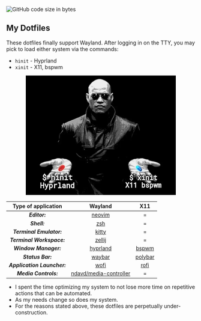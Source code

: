 ![GitHub code size in bytes](https://img.shields.io/github/languages/code-size/ndavd/dotfiles?style=flat-square)

## My Dotfiles

These dotfiles finally support Wayland. After logging in on the TTY, you may
pick to load either system via the commands:

- `hinit` - Hyprland
- `xinit` - X11, bspwm

<div align="center">
<img width="400px" src="https://raw.githubusercontent.com/ndavd/dotfiles/main/.github/hinit-xinit.webp" />

|     Type of application     |                               Wayland                                |                                  X11                                   |
| :-------------------------: | :------------------------------------------------------------------: | :--------------------------------------------------------------------: |
|        _**Editor:**_        |  [neovim](https://github.com/ndavd/dotfiles/tree/main/.config/nvim)  |                                   =                                    |
|        _**Shell:**_         |       [zsh](https://github.com/ndavd/dotfiles/tree/main/.zsh)        |                                   =                                    |
|  _**Terminal Emulator:**_   |  [kitty](https://github.com/ndavd/dotfiles/tree/main/.config/kitty)  |                                   =                                    |
|  _**Terminal Workspace:**_  | [zellij](https://github.com/ndavd/dotfiles/tree/main/.config/zellij) |                                   =                                    |
|    _**Window Manager:**_    | [hyprland](https://github.com/ndavd/dotfiles/tree/main/.config/hypr) |   [bspwm](https://github.com/ndavd/dotfiles/tree/main/.config/bspwm)   |
|      _**Status Bar:**_      | [waybar](https://github.com/ndavd/dotfiles/tree/main/.config/waybar) | [polybar](https://github.com/ndavd/dotfiles/tree/main/.config/polybar) |
| _**Application Launcher:**_ |   [wofi](https://github.com/ndavd/dotfiles/tree/main/.config/wofi)   |    [rofi](https://github.com/ndavd/dotfiles/tree/main/.config/rofi)    |
|    _**Media Controls:**_    | [ndavd/media-controller](https://github.com/ndavd/media-controller)  |                                   =                                    |

</div>

- I spent the time optimizing my system to not lose more time on repetitive
  actions that can be automated.
- As my needs change so does my system.
- For the reasons stated above, these dotfiles are perpetually
  under-construction.
